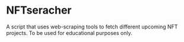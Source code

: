 # NFTseracher
A script that uses web-scraping tools to fetch different upcoming NFT projects. To be used for educational purposes only.
